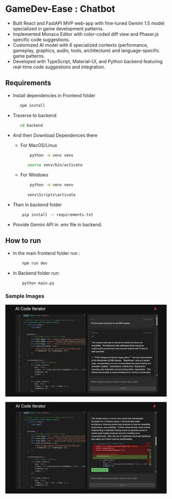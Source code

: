 
# GameDev-Ease : Chatbot

- Built React and FastAPI MVP web-app with fine-tuned Gemini 1.5 model specialized in game development patterns.
- Implemented Monaco Editor with color-coded diff view and Phaser.js specific code suggestions.
- Customized AI model with 6 specialized contexts (performance, gameplay, graphics, audio, tools, architecture) and language-specific game patterns.
- Developed with TypeScript, Material-UI, and Python backend featuring real-time code suggestions and integration.

## Requirements

- Install dependencies in Frontend folder
    ```bash
       npm install
    ```   
     

- Traverse to backend
    ```bash
       cd backend
    ``` 
    

- And then Download Dependences there
    - For MacOS/Linux
      
        ```bash
            python -m venv venv
        ``` 
        ```bash
           source venv/bin/activate
        ``` 
    - For Windows
        ```bash
            python -m venv venv
        ```
        ```bash
           venv\Scripts\activate
        ``` 
    
- Then in backend folder
    ```bash
        pip install -r requirements.txt
    ``` 
- Provide Gemini API in .env file in backend.
   
## How to run 
- In the main frontend folder run : 
    ```bash
        npm run dev
    ```
- In Backend folder run:
    ```bash
        python main.py
    ```

### Sample Images

![0029](https://github.com/raktimyoddha07/GameDev_Ease-Chatbot/raw/main/demopic1.jpg)

![0823](https://github.com/raktimyoddha07/GameDev_Ease-Chatbot/raw/main/Denopic2.jpg)

